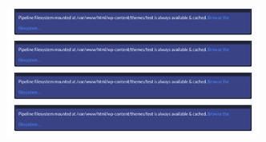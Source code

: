 ![test.png](test.png)
![/test.png](/test.png)
![assets/test.png](assets/test.png)
![/assets/test.png](/assets/test.png)
